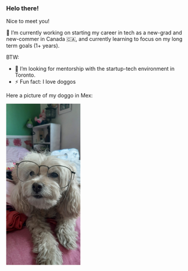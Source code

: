 ### Helo there!
Nice to meet you!
  
    
  

🔭 I’m currently working on starting my career in tech as a new-grad and new-commer in Canada 🇨🇦, and currently learning to focus on my long term goals (1+ years).  

BTW:
- 🤔 I’m looking for mentorship with the startup-tech environment in Toronto.  
- ⚡ Fun fact: I love doggos

Here a picture of my doggo in Mex:


<img src="boni.jpeg" alt="drawing" style="width:200px;"/>
